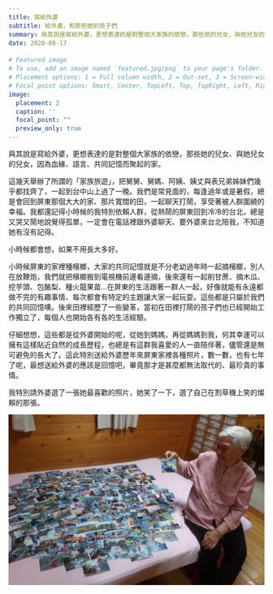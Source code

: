 ```yaml
---
title: 寫給外婆
subtitle: 給外婆，和那些她的孩子們
summary: 與其說是寫給外婆，更想表達的是對整個大家族的依戀，那些她的兒女、與她兒女的兒女，因為血緣、語言、共同記憶而聚起的家...
date: 2020-08-17

# Featured image
# To use, add an image named `featured.jpg/png` to your page's folder.
# Placement options: 1 = Full column width, 2 = Out-set, 3 = Screen-width
# Focal point options: Smart, Center, TopLeft, Top, TopRight, Left, Right, BottomLeft, Bottom, BottomRight
image:
  placement: 2
  caption: ''
  focal_point: ""
  preview_only: true
---
```


與其說是寫給外婆，更想表達的是對整個大家族的依戀，那些她的兒女、與她兒女的兒女，因為血緣、語言、共同記憶而聚起的家。

這幾天舉辦了所謂的「家族旅遊」，把舅舅、舅媽、阿姨、姨丈與表兄弟姊妹們幾乎都找齊了，一起到台中山上過了一晚。我們是常見面的，每逢過年或是暑假，總是會回到屏東那個大大的家、那片寬闊的田，一起聊天打鬧，享受著被人群圍繞的幸福。我都還記得小時候的我特別依賴人群，從熱鬧的屏東回到冷冷的台北，總是又哭又鬧地說覺得孤單，一定會在電話裡跟外婆聊天、要外婆來台北陪我，不知道她有沒有記得。

小時候都會想，如果不用長大多好。

小時候屏東的家裡種檳榔，大家的共同記憶就是不分老幼過年時一起摘檳榔，別人在放鞭炮，我們就把檳榔搬到電視機前邊看邊摘，後來還有一起削甘蔗、摘木瓜、挖芋頭、包酪梨、種火龍果苗…在屏東的生活跟著一群人一起，好像就能有永遠都做不完的有趣事情、每次都會有特定的主題讓大家一起玩耍。這些都是只屬於我們的共同回憶噢。後來田裡經歷了一些變革，當初在田裡打鬧的孩子們也已經開始工作獨立了，每個人也開始各有各的生活經驗。

仔細想想，這些都是從外婆開始的呢，從她到媽媽，再從媽媽到我，何其幸運可以擁有這樣貼近自然的成長歷程，也總是有這群我喜愛的人一直陪伴著，儘管還是無可避免的長大了。這此特別送給外婆歷年來屏東家裡各種照片，數一數，也有七年了呢，最想送給外婆的應該是回憶吧，畢竟那才是甚麼都無法取代的、最珍貴的事情。

我特別請外婆選了一張她最喜歡的照片，她笑了一下，選了自己在割草機上笑的燦賴的那張。

![alt text](featured.jpg "")
